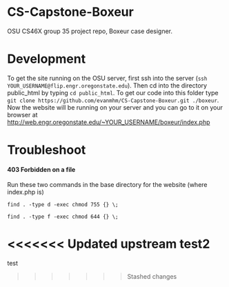 # CS-Capstone-Boxeur
OSU CS46X group 35 project repo, Boxeur case designer.

# Development
To get the site running on the OSU server, first ssh into the server (`ssh YOUR_USERNAME@flip.engr.oregonstate.edu`).
Then cd into the directory public_html by typing `cd public_html`. To get our code into this folder type
`git clone https://github.com/evanmhm/CS-Capstone-Boxeur.git ./boxeur`. Now the website will be running on your server
and you can go to it on your browser at http://web.engr.oregonstate.edu/~YOUR_USERNAME/boxeur/index.php

# Troubleshoot
#### 403 Forbidden on a file
Run these two commands in the base directory for the website (where index.php is)

`find . -type d -exec chmod 755 {} \;`

`find . -type f -exec chmod 644 {} \;`

<<<<<<< Updated upstream
test2
=======
test
>>>>>>> Stashed changes
